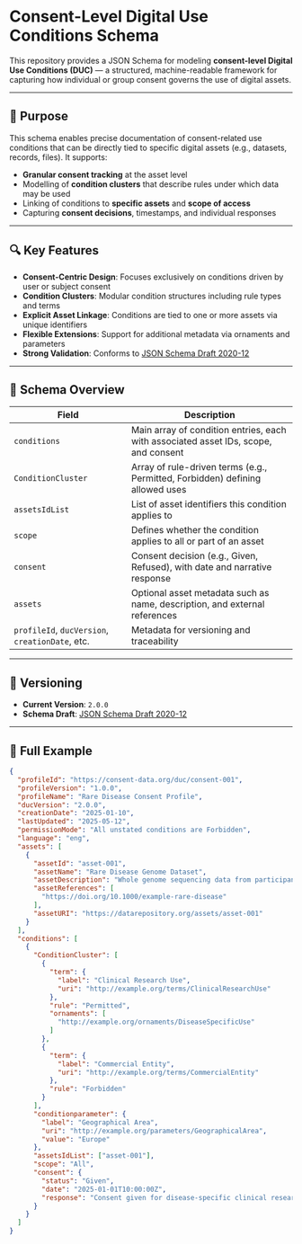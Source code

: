 # Consent-Level Digital Use Conditions Schema

This repository provides a JSON Schema for modeling **consent-level Digital Use Conditions (DUC)** — a structured, machine-readable framework for capturing how individual or group consent governs the use of digital assets.

---

## 🎯 Purpose

This schema enables precise documentation of consent-related use conditions that can be directly tied to specific digital assets (e.g., datasets, records, files). It supports:

- **Granular consent tracking** at the asset level
- Modelling of **condition clusters** that describe rules under which data may be used
- Linking of conditions to **specific assets** and **scope of access**
- Capturing **consent decisions**, timestamps, and individual responses

---

## 🔍 Key Features

- **Consent-Centric Design**: Focuses exclusively on conditions driven by user or subject consent
- **Condition Clusters**: Modular condition structures including rule types and terms
- **Explicit Asset Linkage**: Conditions are tied to one or more assets via unique identifiers
- **Flexible Extensions**: Support for additional metadata via ornaments and parameters
- **Strong Validation**: Conforms to [JSON Schema Draft 2020-12](https://json-schema.org/draft/2020-12/schema)

---

## 🧩 Schema Overview

| Field | Description |
|-------|-------------|
| `conditions` | Main array of condition entries, each with associated asset IDs, scope, and consent |
| `ConditionCluster` | Array of rule-driven terms (e.g., Permitted, Forbidden) defining allowed uses |
| `assetsIdList` | List of asset identifiers this condition applies to |
| `scope` | Defines whether the condition applies to all or part of an asset |
| `consent` | Consent decision (e.g., Given, Refused), with date and narrative response |
| `assets` | Optional asset metadata such as name, description, and external references |
| `profileId`, `ducVersion`, `creationDate`, etc. | Metadata for versioning and traceability |

---

## 📄 Versioning

- **Current Version**: `2.0.0`
- **Schema Draft**: [JSON Schema Draft 2020-12](https://json-schema.org/draft/2020-12/schema)

---

## 📘 Full Example

```json
{
  "profileId": "https://consent-data.org/duc/consent-001",
  "profileVersion": "1.0.0",
  "profileName": "Rare Disease Consent Profile",
  "ducVersion": "2.0.0",
  "creationDate": "2025-01-10",
  "lastUpdated": "2025-05-12",
  "permissionMode": "All unstated conditions are Forbidden",
  "language": "eng",
  "assets": [
    {
      "assetId": "asset-001",
      "assetName": "Rare Disease Genome Dataset",
      "assetDescription": "Whole genome sequencing data from participants with a rare genetic disorder.",
      "assetReferences": [
        "https://doi.org/10.1000/example-rare-disease"
      ],
      "assetURI": "https://datarepository.org/assets/asset-001"
    }
  ],
  "conditions": [
    {
      "ConditionCluster": [
        {
          "term": {
            "label": "Clinical Research Use",
            "uri": "http://example.org/terms/ClinicalResearchUse"
          },
          "rule": "Permitted",
          "ornaments": [
            "http://example.org/ornaments/DiseaseSpecificUse"
          ]
        },
        {
          "term": {
            "label": "Commercial Entity",
            "uri": "http://example.org/terms/CommercialEntity"
          },
          "rule": "Forbidden"
        }
      ],
      "conditionparameter": {
        "label": "Geographical Area",
        "uri": "http://example.org/parameters/GeographicalArea",
        "value": "Europe"
      },
      "assetsIdList": ["asset-001"],
      "scope": "All",
      "consent": {
        "status": "Given",
        "date": "2025-01-01T10:00:00Z",
        "response": "Consent given for disease-specific clinical research within Europe. No commercial use permitted."
      }
    }
  ]
}

